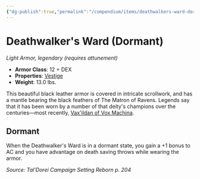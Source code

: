 ```yaml
---
{"dg-publish":true,"permalink":"/compendium/items/deathwalkers-ward-dormant-tdcsr/","tags":["compendium/src/5e/tdcsr","item/armor/light","item/attunement/required","item/property/vestige","item/rarity/legendary"]}
---
```


# Deathwalker's Ward (Dormant)
*Light Armor, legendary (requires attunement)*  

- **Armor Class**: 12 + DEX
- **Properties**: [Vestige](rules/item-properties.md#Vestige)
- **Weight**: 13.0 lbs.

This beautiful black leather armor is covered in intricate scrollwork, and has a mantle bearing the black feathers of The Matron of Ravens. Legends say that it has been worn by a number of that deity's champions over the centuries—most recently, [Vax'ildan of Vox Machina](compendium/bestiary/celestial/champion-of-ravens-tdcsr.md).

## Dormant

When the Deathwalker's Ward is in a dormant state, you gain a +1 bonus to AC and you have advantage on death saving throws while wearing the armor.

*Source: Tal'Dorei Campaign Setting Reborn p. 204*